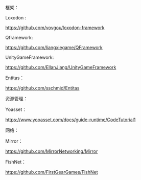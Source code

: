 框架：


Loxodon :

https://github.com/vovgou/loxodon-framework



Qframework:

https://github.com/liangxiegame/QFramework



UnityGameFramework:

https://github.com/EllanJiang/UnityGameFramework



Entitas：

https://github.com/sschmid/Entitas




资源管理：


Yoasset：

https://www.yooasset.com/docs/guide-runtime/CodeTutorial1



网络：


Mirror：

https://github.com/MirrorNetworking/Mirror



FishNet：

https://github.com/FirstGearGames/FishNet
